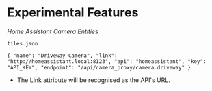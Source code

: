 # Experimental Features

*Home Assistant Camera Entities*

<code>tiles.json</code>

`{
    "name": "Driveway Camera",
    "link": "http://homeassistant.local:8123",
    "api": "homeassistant",
    "key": "API_KEY",
    "endpoint": "/api/camera_proxy/camera.driveway"
}`

- The Link attribute will be recognised as the API's URL.
